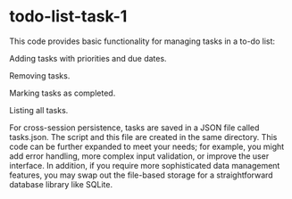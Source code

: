 # todo-list-task-1

This code provides basic functionality for managing tasks in a to-do list:

Adding tasks with priorities and due dates.

Removing tasks.

Marking tasks as completed.

Listing all tasks.

For cross-session persistence, tasks are saved in a JSON file called tasks.json. The script and this file are created in the same directory. This code can be further expanded to meet your needs; for example, you might add error handling, more complex input validation, or improve the user interface. In addition, if you require more sophisticated data management features, you may swap out the file-based storage for a straightforward database library like SQLite.
